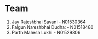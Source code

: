  # Team
1. Jay Rajeshbhai Savani - N01530364
2. Falgun Nareshbhai Dudhat - N01518480
3. Parth Mahesh Lukhi - N01529806